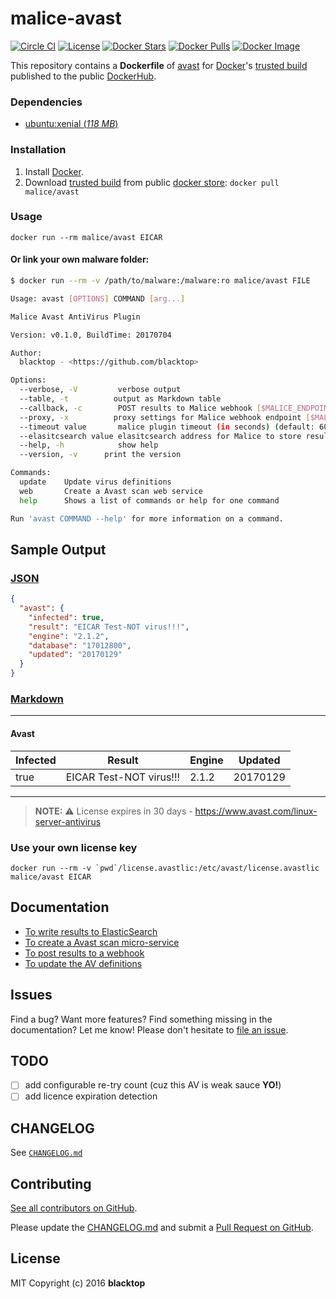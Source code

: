 # malice-avast

[![Circle CI](https://circleci.com/gh/malice-plugins/avast.png?style=shield)](https://circleci.com/gh/malice-plugins/avast) [![License](http://img.shields.io/:license-mit-blue.svg)](http://doge.mit-license.org) [![Docker Stars](https://img.shields.io/docker/stars/malice/avast.svg)](https://store.docker.com/community/images/malice/avast) [![Docker Pulls](https://img.shields.io/docker/pulls/malice/avast.svg)](https://store.docker.com/community/images/malice/avast) [![Docker Image](https://img.shields.io/badge/docker%20image-463MB-blue.svg)](https://store.docker.com/community/images/malice/avast)

This repository contains a **Dockerfile** of [avast](https://www.avast.com/en-us/linux-server-antivirus) for [Docker](https://www.docker.com/)'s [trusted build](https://store.docker.com/community/images/malice/avast) published to the public [DockerHub](https://index.docker.io/).

### Dependencies

- [ubuntu:xenial (_118 MB_\)](https://store.docker.com/images/ubuntu)

### Installation

1.  Install [Docker](https://www.docker.com/).
2.  Download [trusted build](https://store.docker.com/community/images/malice/avast) from public [docker store](https://store.docker.com): `docker pull malice/avast`

### Usage

```
docker run --rm malice/avast EICAR
```

#### Or link your own malware folder:

```bash
$ docker run --rm -v /path/to/malware:/malware:ro malice/avast FILE

Usage: avast [OPTIONS] COMMAND [arg...]

Malice Avast AntiVirus Plugin

Version: v0.1.0, BuildTime: 20170704

Author:
  blacktop - <https://github.com/blacktop>

Options:
  --verbose, -V         verbose output
  --table, -t	       output as Markdown table
  --callback, -c	    POST results to Malice webhook [$MALICE_ENDPOINT]
  --proxy, -x	       proxy settings for Malice webhook endpoint [$MALICE_PROXY]
  --timeout value       malice plugin timeout (in seconds) (default: 60) [$MALICE_TIMEOUT]
  --elasitcsearch value elasitcsearch address for Malice to store results [$MALICE_ELASTICSEARCH]
  --help, -h	        show help
  --version, -v	     print the version

Commands:
  update	Update virus definitions
  web       Create a Avast scan web service
  help		Shows a list of commands or help for one command

Run 'avast COMMAND --help' for more information on a command.
```

## Sample Output

### [JSON](https://github.com/malice-plugins/avast/blob/master/docs/results.json)

```json
{
  "avast": {
    "infected": true,
    "result": "EICAR Test-NOT virus!!!",
    "engine": "2.1.2",
    "database": "17012800",
    "updated": "20170129"
  }
}
```

### [Markdown](https://github.com/malice-plugins/avast/blob/master/docs/SAMPLE.md)

---

#### Avast

| Infected | Result                  | Engine | Updated  |
| -------- | ----------------------- | ------ | -------- |
| true     | EICAR Test-NOT virus!!! | 2.1.2  | 20170129 |

---

> **NOTE:** :warning: License expires in 30 days - https://www.avast.com/linux-server-antivirus

### Use your own license key

```
docker run --rm -v `pwd`/license.avastlic:/etc/avast/license.avastlic malice/avast EICAR
```

## Documentation

- [To write results to ElasticSearch](https://github.com/malice-plugins/avast/blob/master/docs/elasticsearch.md)
- [To create a Avast scan micro-service](https://github.com/malice-plugins/avast/blob/master/docs/web.md)
- [To post results to a webhook](https://github.com/malice-plugins/avast/blob/master/docs/callback.md)
- [To update the AV definitions](https://github.com/malice-plugins/avast/blob/master/docs/update.md)

## Issues

Find a bug? Want more features? Find something missing in the documentation? Let me know! Please don't hesitate to [file an issue](https://github.com/malice-plugins/avast/issues/new).

## TODO

- [ ] add configurable re-try count (cuz this AV is weak sauce **YO!**)
- [ ] add licence expiration detection

## CHANGELOG

See [`CHANGELOG.md`](https://github.com/malice-plugins/avast/blob/master/CHANGELOG.md)

## Contributing

[See all contributors on GitHub](https://github.com/malice-plugins/avast/graphs/contributors).

Please update the [CHANGELOG.md](https://github.com/malice-plugins/avast/blob/master/CHANGELOG.md) and submit a [Pull Request on GitHub](https://help.github.com/articles/using-pull-requests/).

## License

MIT Copyright (c) 2016 **blacktop**
